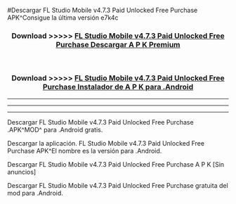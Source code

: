 #Descargar FL Studio Mobile v4.7.3 Paid Unlocked Free Purchase  APK^Consigue la última versión e7k4c



<div align="center">
<h3>Download >>>>> <a href="https://es-sites.web.app/?es= FL Studio Mobile v4.7.3 Paid Unlocked Free Purchase ">FL Studio Mobile v4.7.3 Paid Unlocked Free Purchase  Descargar A P K Premium</a></h3><br>

<h3>Download >>>>> <a href="https://es-sites.web.app/?es= FL Studio Mobile v4.7.3 Paid Unlocked Free Purchase ">FL Studio Mobile v4.7.3 Paid Unlocked Free Purchase  Instalador de A P K para .Android</a></h3>
</div>


----------------------------------------------------------

----------------------------------------------------------

----------------------------------------------------------

Descargar FL Studio Mobile v4.7.3 Paid Unlocked Free Purchase  .APK^MOD^ para .Android gratis.

Descargar la aplicación. FL Studio Mobile v4.7.3 Paid Unlocked Free Purchase  APK^El nombre es la versión para .Android.

Descargar FL Studio Mobile v4.7.3 Paid Unlocked Free Purchase  A P K [Sin anuncios]

Descargar FL Studio Mobile v4.7.3 Paid Unlocked Free Purchase  gratuita del mod para .Android.